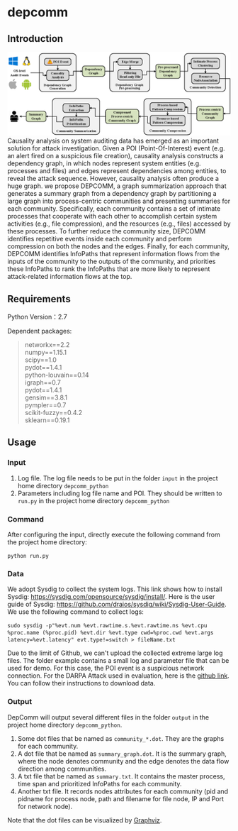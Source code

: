 # depcomm
## Introduction
![Workflow of DepComm](https://github.com/ieeesp2021sub/depcomm/blob/main/DepComm%20overview.png)
Causality analysis on system auditing data has emerged as an important solution for attack investigation.
Given a POI (Point-Of-Interest) event (e.g. an alert fired on a  suspicious file creation), causality analysis constructs a dependency graph, in which nodes represent system entities (e.g. processes and files) and edges represent dependencies among entities, to reveal the attack sequence.
However, causality analysis often produce a huge graph.
we propose DEPCOMM, a graph summarization approach that generates a summary graph from a dependency graph by partitioning a large graph into process-centric communities and presenting summaries for each community. Specifically, each community contains a set of
intimate processes that cooperate with each other to accomplish
certain system activities (e.g., file compression), and the resources
(e.g., files) accessed by these processes. To further reduce the
community size, DEPCOMM identifies repetitive events inside
each community and perform compression on both the nodes
and the edges. Finally, for each community, DEPCOMM identifies
InfoPaths that represent information flows from the inputs of the
community to the outputs of the community, and priorities these
InfoPaths to rank the InfoPaths that are more likely to represent
attack-related information flows at the top.

## Requirements
Python Version：2.7  

Dependent packages:  
> networkx==2.2  
> numpy==1.15.1  
> scipy==1.0  
> pydot==1.4.1  
> python-louvain==0.14  
> igraph==0.7  
> pydot==1.4.1  
> gensim==3.8.1  
> pympler==0.7  
> scikit-fuzzy==0.4.2  
> sklearn==0.19.1  

## Usage
### Input
1. Log file. The log file needs to be put in the folder ``input`` in the project home directory ``depcomm_python``
2. Parameters including log file name and POI. They should be written to ``run.py`` in the project home directory ``depcomm_python``
### Command
After configuring the input, directly execute the following command from the project home directory:<br/>

	python run.py 

### Data
We adopt Sysdig to collect the system logs. This link shows how to install Sysdig: https://sysdig.com/opensource/sysdig/install/. Here is the user guide of Sysdig: https://github.com/draios/sysdig/wiki/Sysdig-User-Guide.  
We use the following command to collect logs:<br/>

    sudo sysdig -p"%evt.num %evt.rawtime.s.%evt.rawtime.ns %evt.cpu %proc.name (%proc.pid) %evt.dir %evt.type cwd=%proc.cwd %evt.args latency=%evt.latency" evt.type!=switch > fileName.txt  

Due to the limit of Github, we can't upload the collected extreme large log files.
The folder example contains a small log and parameter file that can be used for demo.
For this case, the POI event is a suspicious network connection.
For the DARPA Attack used in evaluation, here is the [github link](https://github.com/darpa-i2o/Transparent-Computing). 
You can follow their instructions to download data.  
### Output
DepComm will output several different files in the folder ``output`` in the project home directory ``depcomm_python``.
1. Some dot files that be named as ``community_*.dot``. They are the graphs for each community. 
2. A dot file that be named as ``summary_graph.dot``. It is the summary graph, where the node denotes community and the edge denotes the data flow direction among communities.
3. A txt file that be named as ``summary.txt``. It contains the master process, time span and prioritized InfoPaths for each community.
4. Another txt file. It records nodes attributes for each community (pid and pidname for process node, path and filename for file node, IP and Port for network node).  

Note that the dot files can be visualized by [Graphviz](https://github.com/xflr6/graphviz).
